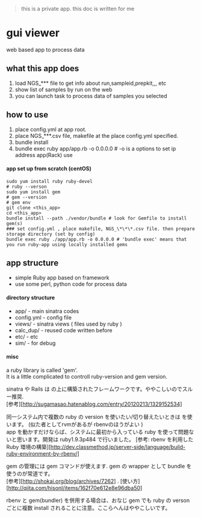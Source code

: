 > this is a private app. this doc is written for me

# gui viewer

web based app to process data

## what this app does

1. load NGS_\*\*\* file to get info about run,sampleid,prepkit,,, etc
2. show list of samples by run on the web
3. you can launch task to process data of samples you selected

## how to use

1. place config.yml at app root.
2. place NGS_\*\*\*.csv file, makefile at the place config.yml specified.
3. bundle install
4. bundle exec ruby app/app.rb -o 0.0.0.0 # -o is a options to set ip address app(Rack) use

#### app set up from scratch (centOS)

```
sudo yum install ruby ruby-devel
# ruby --verson
sudo yum install gem
# gem --version
# gem env
git clone <this_app>
cd <this_app>
bundle install --path ./vendor/bundle # look for Gemfile to install gem(s)
### set config.yml , place makefile, NGS_\*\*\*.csv file. then prepare storage directory (set by config)
bundle exec ruby ./app/app.rb -o 0.0.0.0 # 'bundle exec' means that you run ruby-app using locally installed gems
```

## app structure

+ simple Ruby app based on framework [][sinatra]  
+ use some perl, python code for process data

#### directory structure

+ app/ - main sinatra codes
+ config.yml - config file
+ views/ - sinatra views ( [][haml] files used by ruby )
+ calc_dup/ - reused code written before
+ etc/ - etc
+ sim/ - for debug

#### misc

a ruby library is called 'gem'.  
It is a little complicated to controll ruby-version and gem version.

sinatra や Rails は [][Rack] の上に構築されたフレームワークです。ややこしいのでスルー推奨.  
[参考][http://sugamasao.hatenablog.com/entry/20120213/1329152534]

同一システム内で複数の ruby の version を使いたい/切り替えたいときは [][rbenv] を使います。 (似た者としてrvmがあるが rbenvのほうがよい )  
app を動かすだけならば、システムに最初から入っている ruby を使って問題ないと思います。開発は ruby1.9.3p484 で行いました。
[参考: rbenv を利用した Ruby 環境の構築][http://dev.classmethod.jp/server-side/language/build-ruby-environment-by-rbenv/]  

gem の管理には gem コマンドが使えます. gem の wrapper として bundle を使うのが常道です。  
[参考][http://shokai.org/blog/archives/7262] . 
[使い方][http://qiita.com/hisonl/items/162f70e612e8e96dba50]

rbenv と gem(bundler) を併用する場合は、おなじ gem でも ruby の verson ごとに複数 install されることに注意。ここらへんはややこしいです。

[sinatra]:www.github.com/sinatra/sinatra
[haml]:http://morizyun.github.io/blog/beginner-rails-tutorial-haml/
[rbenv]:https://github.com/rbenv/rbenv
[Rack]:http://rack.github.io/